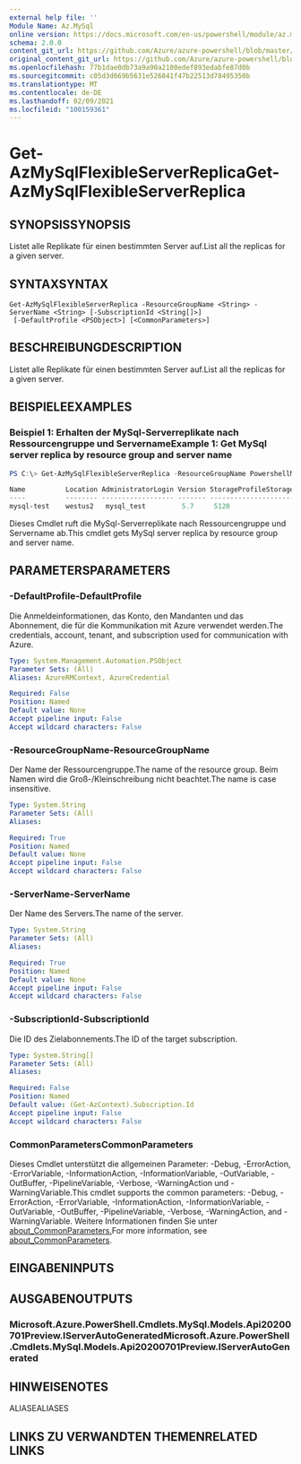 ```yaml
---
external help file: ''
Module Name: Az.MySql
online version: https://docs.microsoft.com/en-us/powershell/module/az.mysql/get-azmysqlflexibleserverreplica
schema: 2.0.0
content_git_url: https://github.com/Azure/azure-powershell/blob/master/src/MySql/help/Get-AzMySqlFlexibleServerReplica.md
original_content_git_url: https://github.com/Azure/azure-powershell/blob/master/src/MySql/help/Get-AzMySqlFlexibleServerReplica.md
ms.openlocfilehash: 77b1dae0db73a9a90a2100edef893edabfe87d0b
ms.sourcegitcommit: c05d3d669b5631e526841f47b22513d78495350b
ms.translationtype: MT
ms.contentlocale: de-DE
ms.lasthandoff: 02/09/2021
ms.locfileid: "100159361"
---
```

# <span data-ttu-id="23a36-101">Get-AzMySqlFlexibleServerReplica</span><span class="sxs-lookup"><span data-stu-id="23a36-101">Get-AzMySqlFlexibleServerReplica</span></span>

## <span data-ttu-id="23a36-102">SYNOPSIS</span><span class="sxs-lookup"><span data-stu-id="23a36-102">SYNOPSIS</span></span>
<span data-ttu-id="23a36-103">Listet alle Replikate für einen bestimmten Server auf.</span><span class="sxs-lookup"><span data-stu-id="23a36-103">List all the replicas for a given server.</span></span>

## <span data-ttu-id="23a36-104">SYNTAX</span><span class="sxs-lookup"><span data-stu-id="23a36-104">SYNTAX</span></span>

```
Get-AzMySqlFlexibleServerReplica -ResourceGroupName <String> -ServerName <String> [-SubscriptionId <String[]>]
 [-DefaultProfile <PSObject>] [<CommonParameters>]
```

## <span data-ttu-id="23a36-105">BESCHREIBUNG</span><span class="sxs-lookup"><span data-stu-id="23a36-105">DESCRIPTION</span></span>
<span data-ttu-id="23a36-106">Listet alle Replikate für einen bestimmten Server auf.</span><span class="sxs-lookup"><span data-stu-id="23a36-106">List all the replicas for a given server.</span></span>

## <span data-ttu-id="23a36-107">BEISPIELE</span><span class="sxs-lookup"><span data-stu-id="23a36-107">EXAMPLES</span></span>

### <span data-ttu-id="23a36-108">Beispiel 1: Erhalten der MySql-Serverreplikate nach Ressourcengruppe und Servername</span><span class="sxs-lookup"><span data-stu-id="23a36-108">Example 1: Get MySql server replica by resource group and server name</span></span>
```powershell
PS C:\> Get-AzMySqlFlexibleServerReplica -ResourceGroupName PowershellMySqlTest -ServerName mysql-test

Name          Location AdministratorLogin Version StorageProfileStorageMb SkuName          SkuTier        
----          -------- ------------------ ------- ----------------------- ---------------- -------------
mysql-test    westus2   mysql_test         5.7     5120                    Standard_D2ds_v4 GeneralPurpose
```

<span data-ttu-id="23a36-109">Dieses Cmdlet ruft die MySql-Serverreplikate nach Ressourcengruppe und Servername ab.</span><span class="sxs-lookup"><span data-stu-id="23a36-109">This cmdlet gets MySql server replica by resource group and server name.</span></span>

## <span data-ttu-id="23a36-110">PARAMETERS</span><span class="sxs-lookup"><span data-stu-id="23a36-110">PARAMETERS</span></span>

### <span data-ttu-id="23a36-111">-DefaultProfile</span><span class="sxs-lookup"><span data-stu-id="23a36-111">-DefaultProfile</span></span>
<span data-ttu-id="23a36-112">Die Anmeldeinformationen, das Konto, den Mandanten und das Abonnement, die für die Kommunikation mit Azure verwendet werden.</span><span class="sxs-lookup"><span data-stu-id="23a36-112">The credentials, account, tenant, and subscription used for communication with Azure.</span></span>

```yaml
Type: System.Management.Automation.PSObject
Parameter Sets: (All)
Aliases: AzureRMContext, AzureCredential

Required: False
Position: Named
Default value: None
Accept pipeline input: False
Accept wildcard characters: False
```

### <span data-ttu-id="23a36-113">-ResourceGroupName</span><span class="sxs-lookup"><span data-stu-id="23a36-113">-ResourceGroupName</span></span>
<span data-ttu-id="23a36-114">Der Name der Ressourcengruppe.</span><span class="sxs-lookup"><span data-stu-id="23a36-114">The name of the resource group.</span></span>
<span data-ttu-id="23a36-115">Beim Namen wird die Groß-/Kleinschreibung nicht beachtet.</span><span class="sxs-lookup"><span data-stu-id="23a36-115">The name is case insensitive.</span></span>

```yaml
Type: System.String
Parameter Sets: (All)
Aliases:

Required: True
Position: Named
Default value: None
Accept pipeline input: False
Accept wildcard characters: False
```

### <span data-ttu-id="23a36-116">-ServerName</span><span class="sxs-lookup"><span data-stu-id="23a36-116">-ServerName</span></span>
<span data-ttu-id="23a36-117">Der Name des Servers.</span><span class="sxs-lookup"><span data-stu-id="23a36-117">The name of the server.</span></span>

```yaml
Type: System.String
Parameter Sets: (All)
Aliases:

Required: True
Position: Named
Default value: None
Accept pipeline input: False
Accept wildcard characters: False
```

### <span data-ttu-id="23a36-118">-SubscriptionId</span><span class="sxs-lookup"><span data-stu-id="23a36-118">-SubscriptionId</span></span>
<span data-ttu-id="23a36-119">Die ID des Zielabonnements.</span><span class="sxs-lookup"><span data-stu-id="23a36-119">The ID of the target subscription.</span></span>

```yaml
Type: System.String[]
Parameter Sets: (All)
Aliases:

Required: False
Position: Named
Default value: (Get-AzContext).Subscription.Id
Accept pipeline input: False
Accept wildcard characters: False
```

### <span data-ttu-id="23a36-120">CommonParameters</span><span class="sxs-lookup"><span data-stu-id="23a36-120">CommonParameters</span></span>
<span data-ttu-id="23a36-121">Dieses Cmdlet unterstützt die allgemeinen Parameter: -Debug, -ErrorAction, -ErrorVariable, -InformationAction, -InformationVariable, -OutVariable, -OutBuffer, -PipelineVariable, -Verbose, -WarningAction und -WarningVariable.</span><span class="sxs-lookup"><span data-stu-id="23a36-121">This cmdlet supports the common parameters: -Debug, -ErrorAction, -ErrorVariable, -InformationAction, -InformationVariable, -OutVariable, -OutBuffer, -PipelineVariable, -Verbose, -WarningAction, and -WarningVariable.</span></span> <span data-ttu-id="23a36-122">Weitere Informationen finden Sie unter [about_CommonParameters.](http://go.microsoft.com/fwlink/?LinkID=113216)</span><span class="sxs-lookup"><span data-stu-id="23a36-122">For more information, see [about_CommonParameters](http://go.microsoft.com/fwlink/?LinkID=113216).</span></span>

## <span data-ttu-id="23a36-123">EINGABEN</span><span class="sxs-lookup"><span data-stu-id="23a36-123">INPUTS</span></span>

## <span data-ttu-id="23a36-124">AUSGABEN</span><span class="sxs-lookup"><span data-stu-id="23a36-124">OUTPUTS</span></span>

### <span data-ttu-id="23a36-125">Microsoft.Azure.PowerShell.Cmdlets.MySql.Models.Api20200701Preview.IServerAutoGenerated</span><span class="sxs-lookup"><span data-stu-id="23a36-125">Microsoft.Azure.PowerShell.Cmdlets.MySql.Models.Api20200701Preview.IServerAutoGenerated</span></span>

## <span data-ttu-id="23a36-126">HINWEISE</span><span class="sxs-lookup"><span data-stu-id="23a36-126">NOTES</span></span>

<span data-ttu-id="23a36-127">ALIASE</span><span class="sxs-lookup"><span data-stu-id="23a36-127">ALIASES</span></span>

## <span data-ttu-id="23a36-128">LINKS ZU VERWANDTEN THEMEN</span><span class="sxs-lookup"><span data-stu-id="23a36-128">RELATED LINKS</span></span>

